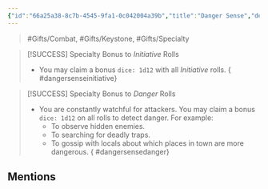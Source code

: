 ```yaml
---
{"id":"66a25a38-8c7b-4545-9fa1-0c042004a39b","title":"Danger Sense","description":"\"I have a bad feeling about this.\"","publish":true,"date_created":"Sunday, March 31st 2024, 2:43:03 pm","date_modified":"Saturday, April 13th 2024, 11:44:56 pm","cssclasses":["mado-heading"],"path":"Tabletop/Campaigns/And A Thousand Years More/Inventory/Gifts/Danger Sense.md","permalink":"/tabletop/campaigns/and-a-thousand-years-more/inventory/gifts/danger-sense/","PassFrontmatter":true}
---
```



> #Gifts/Combat, #Gifts/Keystone, #Gifts/Specialty

> [!SUCCESS] Specialty Bonus to *Initiative* Rolls
> - You may claim a bonus `dice: 1d12` with all *Initiative* rolls.
{ #dangersenseinitiative}


> [!SUCCESS] Specialty Bonus to *Danger* Rolls
> - You are constantly watchful for attackers. You may claim a bonus `dice: 1d12` on all rolls to detect danger. For example:
> 	- To observe hidden enemies.
> 	- To searching for deadly traps.
> 	- To gossip with locals about which places in town are more dangerous.
{ #dangersensedanger}


## Mentions


